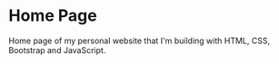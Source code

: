 # Home Page
Home page of my personal website that I'm building with HTML, CSS, Bootstrap and JavaScript.
